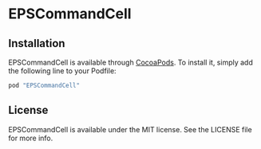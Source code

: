 # EPSCommandCell

## Installation

EPSCommandCell is available through [CocoaPods](http://cocoapods.org). To install
it, simply add the following line to your Podfile:

```ruby
pod "EPSCommandCell"
```

## License

EPSCommandCell is available under the MIT license. See the LICENSE file for more info.

